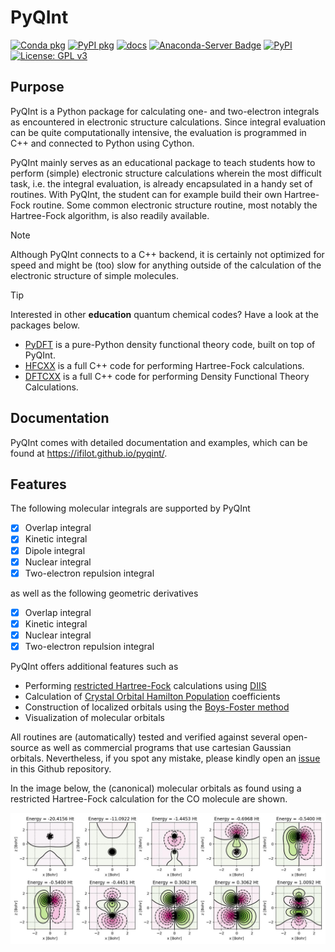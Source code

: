 # PyQInt

[![Conda pkg](https://github.com/ifilot/pyqint/actions/workflows/build_conda.yml/badge.svg)](https://github.com/ifilot/pyqint/actions/workflows/build_conda.yml)
[![PyPI pkg](https://github.com/ifilot/pyqint/actions/workflows/build_wheels.yml/badge.svg)](https://github.com/ifilot/pyqint/actions/workflows/build_wheels.yml)
[![docs](https://github.com/ifilot/pyqint/actions/workflows/docs.yml/badge.svg)](https://github.com/ifilot/pyqint/actions/workflows/docs.yml)
[![Anaconda-Server Badge](https://anaconda.org/ifilot/pyqint/badges/version.svg)](https://anaconda.org/ifilot/pyqint)
[![PyPI](https://img.shields.io/pypi/v/pyqint?style=flat-square)](https://pypi.org/project/pyqint/)
[![License: GPL v3](https://img.shields.io/badge/License-GPLv3-blue.svg)](https://www.gnu.org/licenses/gpl-3.0)

## Purpose

PyQInt is a Python package for calculating one- and two-electron integrals as
encountered in electronic structure calculations. Since integral evaluation can
be quite computationally intensive, the evaluation is programmed in C++ and
connected to Python using Cython.

PyQInt mainly serves as an educational package to teach students how to perform
(simple) electronic structure calculations wherein the most difficult task, i.e.
the integral evaluation, is already encapsulated in a handy set of routines.
With PyQInt, the student can for example build their own Hartree-Fock routine.
Some common electronic structure routine, most notably the Hartree-Fock
algorithm, is also readily available.

> [!NOTE]
> Although PyQInt connects to a C++ backend, it is certainly not optimized for
> speed and might be (too) slow for anything outside of the calculation of the
> electronic structure of simple molecules.

> [!TIP]  
> Interested in other **education** quantum chemical codes? Have a look at the packages below.
> * [PyDFT](https://github.com/ifilot/pydft) is a pure-Python density functional
>   theory code, built on top of PyQInt.
> * [HFCXX](https://github.com/ifilot/hfcxx) is a full C++ code for performing
>   Hartree-Fock calculations.
> * [DFTCXX](https://github.com/ifilot/dftcxx) is a full C++ code for performing
>   Density Functional Theory Calculations.

## Documentation

PyQInt comes with detailed documentation and examples, which can be found
at https://ifilot.github.io/pyqint/.

## Features

The following molecular integrals are supported by PyQInt

- [x] Overlap integral
- [x] Kinetic integral
- [x] Dipole integral
- [x] Nuclear integral
- [x] Two-electron repulsion integral

as well as the following geometric derivatives

- [x] Overlap integral
- [x] Kinetic integral
- [x] Nuclear integral
- [x] Two-electron repulsion integral

PyQInt offers additional features such as
* Performing [restricted
  Hartree-Fock](https://en.wikipedia.org/wiki/Hartree%E2%80%93Fock_method)
  calculations using [DIIS](https://en.wikipedia.org/wiki/DIIS)
* Calculation of [Crystal Orbital Hamilton Population](http://www.cohp.de/)
  coefficients
* Construction of localized orbitals using the [Boys-Foster
  method](https://en.wikipedia.org/wiki/Localized_molecular_orbitals#Foster-Boys)
* Visualization of molecular orbitals

All routines are (automatically) tested and verified against several open-source
as well as commercial programs that use cartesian Gaussian orbitals.
Nevertheless, if you spot any mistake, please kindly open an
[issue](https://github.com/ifilot/pyqint/issues) in this Github repository.

In the image below, the (canonical) molecular orbitals as found using a restricted
Hartree-Fock calculation for the CO molecule are shown.

![Molecular orbitals of CO](img/co.jpg)
